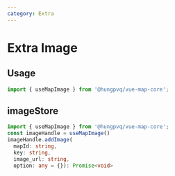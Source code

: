 ```yaml
---
category: Extra
---
```


# Extra Image

<FunctionInfo fn="Extra Image" package="Map - Core" :frontmatter="$frontmatter" />

## Usage

```ts
import { useMapImage } from '@hungpvq/vue-map-core';
```

## imageStore

```ts
import { useMapImage } from '@hungpvq/vue-map-core';
const imageHandle = useMapImage()
imageHandle.addImage(
  mapId: string,
  key: string,
  image_url: string,
  option: any = {}): Promise<void>
```
